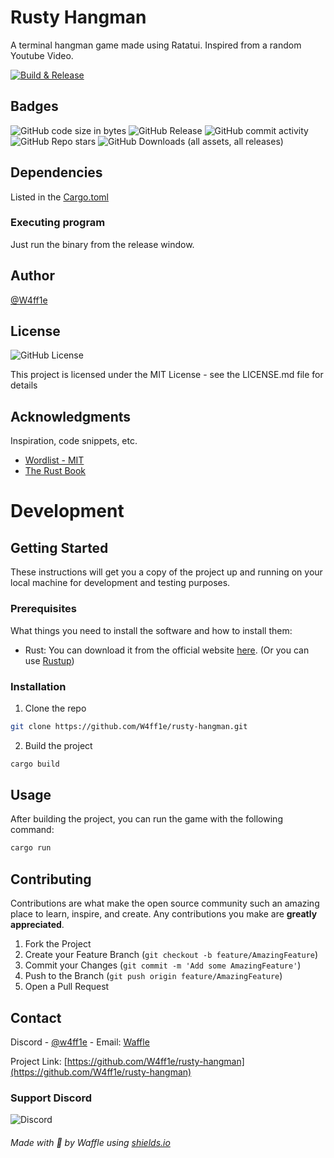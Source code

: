 # Rusty Hangman

A terminal hangman game made using Ratatui. Inspired from a random Youtube Video.

[![Build & Release](https://github.com/W4ff1e/rusty-hangman/actions/workflows/build.yml/badge.svg?event=release)](https://github.com/W4ff1e/rusty-hangman/actions/workflows/build.yml)

## Badges

![GitHub code size in bytes](https://img.shields.io/github/languages/code-size/W4ff1e/rusty-hangman?logo=rust)
![GitHub Release](https://img.shields.io/github/v/release/W4ff1e/rusty-hangman?logo=Github)
![GitHub commit activity](https://img.shields.io/github/commit-activity/m/W4ff1e/rusty-hangman?logo=Github)
![GitHub Repo stars](https://img.shields.io/github/stars/W4ff1e/rusty-hangman?style=flat&logo=Github)
![GitHub Downloads (all assets, all releases)](https://img.shields.io/github/downloads/W4ff1e/rusty-hangman/total?logo=Github)

## Dependencies

Listed in the [Cargo.toml](Cargo.toml)

### Executing program

Just run the binary from the release window.

## Author

[@W4ff1e](https://github.com/W4ff1e)

## License

![GitHub License](https://img.shields.io/github/license/W4ff1e/rusty-hangman)

This project is licensed under the MIT License - see the LICENSE.md file for details

## Acknowledgments

Inspiration, code snippets, etc.

* [Wordlist - MIT](https://www.mit.edu/~ecprice/wordlist.10000)
* [The Rust Book](https://rust-book.cs.brown.edu/ch03-05-control-flow.html#summary)

# Development

## Getting Started

These instructions will get you a copy of the project up and running on your local machine for development and testing purposes.

### Prerequisites

What things you need to install the software and how to install them:

- Rust: You can download it from the official website [here](https://www.rust-lang.org/tools/install). (Or you can use [Rustup](https://rustup.rs/))

### Installation

1. Clone the repo

```bash
git clone https://github.com/W4ff1e/rusty-hangman.git
```

2. Build the project

```bash
cargo build
```

## Usage

After building the project, you can run the game with the following command:

```bash
cargo run
```

## Contributing

Contributions are what make the open source community such an amazing place to learn, inspire, and create. Any contributions you make are **greatly appreciated**.

1. Fork the Project
2. Create your Feature Branch (`git checkout -b feature/AmazingFeature`)
3. Commit your Changes (`git commit -m 'Add some AmazingFeature'`)
4. Push to the Branch (`git push origin feature/AmazingFeature`)
5. Open a Pull Request

## Contact

Discord - [@w4ff1e](https://discord.com/users/227875168200949761) - Email: [Waffle](72278085+W4ff1e@users.noreply.github.com)

Project Link: [https://github.com/W4ff1e/rusty-hangman](https://github.com/W4ff1e/rusty-hangman)

### Support Discord

![Discord](https://img.shields.io/discord/298164747428298757?logo=discord&logoSize=auto)

###### Made with :yellow_heart: by Waffle using [shields.io](https://shields.io "shields.io")
